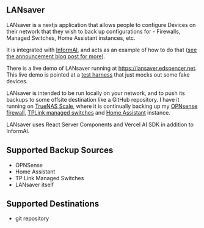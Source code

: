## LANsaver

LANsaver is a nextjs application that allows people to configure Devices on their network that they wish to back up configurations for - Firewalls, Managed Switches, Home Assistant instances, etc.

It is integrated with [InformAI](https://github.com/edspencer/inform-ai), and acts as an example of how to do that ([see the announcement blog post for more](https://edspencer.net/2024/8/26/introducing-inform-ai)).

There is a live demo of LANsaver running at https://lansaver.edspencer.net. This live demo is pointed at a [test harness](https://github.com/edspencer/lansaver-test-harness) that just mocks out some fake devices.

LANsaver is intended to be run locally on your network, and to push its backups to some offsite destination like a GitHub repository. I have it running on [TrueNAS Scale](https://www.truenas.com/truenas-scale/), where it is continually backing up my [OPNsense firewall](https://opnsense.org/), [TPLink managed switches](https://amzn.to/3T0ZqmY) and [Home Assistant](https://www.home-assistant.io/) instance.

LANsaver uses React Server Components and Vercel AI SDK in addition to InformAI.

## Supported Backup Sources

- OPNSense
- Home Assistant
- TP Link Managed Switches
- LANsaver itself

## Supported Destinations

- git repository
